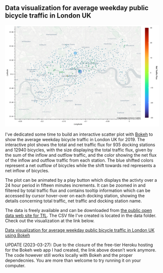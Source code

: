 ## Data visualization for average weekday public bicycle traffic in London UK

<center>

![Image of data visualization for average weekday public bicycle traffic in London UK](https://github.com/capac/bicycle-use-visualization-with-bokeh/raw/master/images/bike_traffic.png)

</center>

I've dedicated some time to build an interactive scatter plot with [Bokeh](https://docs.bokeh.org/en/latest/) to show the average weekday bicycle traffic in London UK for 2019. The interactive plot shows the total and net traffic flux for 935 docking stations and 12940 bicycles, with the size displaying the total traffic flux, given by the sum of the inflow and outflow traffic, and the color showing the net flux of the inflow and outflow traffic from each station. The blue shifted colors represent a net outflow of bicycles while the shift towards red represents a net inflow of bicycles.

The plot can be animated by a play button which displays the activty over a 24 hour period in fifteen minutes increments. It can be zoomed in and filtered by total traffic flux and contains tooltip information which can be accessed by cursor hover-over on each docking station, showing the details concerning total traffic, net traffic and docking station name.

The data is freely available and can be downloaded from [the public open data web site for TfL](https://cycling.data.tfl.gov.uk/). The CSV file I've created is located in the data folder. Check out the visualization at the link below.

[Data visualization for average weekday public bicycle traffic in London UK using Bokeh](https://bicycle-use-with-bokeh.herokuapp.com/main)

UPDATE (2023-03-27): Due to the closure of the free-tier Heroku hosting for the Bokeh web app I had created, the link above doesn’t work anymore. The code however still works locally with Bokeh and the proper dependecnies. You are more than welcome to try running it on your computer.
